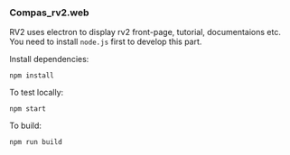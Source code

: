 ### Compas_rv2.web

RV2 uses electron to display rv2 front-page, tutorial, documentaions etc. You need to install `node.js` first to develop this part.

Install dependencies:
```
npm install
```

To test locally:
```
npm start
```

To build:
```
npm run build
```
